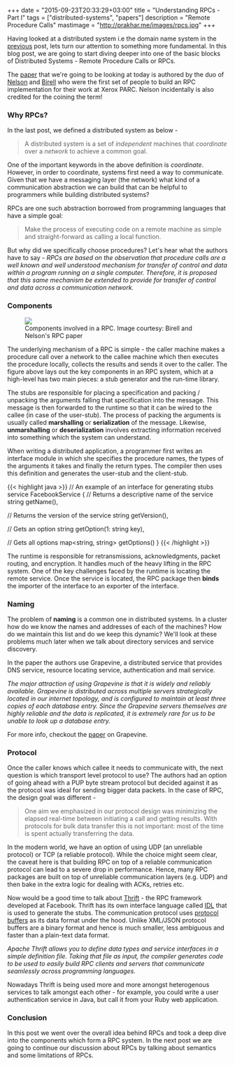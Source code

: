 +++
date = "2015-09-23T20:33:29+03:00"
title = "Understanding RPCs - Part I"
tags = ["distributed-systems", "papers"]
description = "Remote Procedure Calls"
mastimage = "http://prakhar.me/images/rpcs.jpg"
+++


Having looked at a distributed system i.e the domain name system in the [previous](/articles/the-domain-name-system/) post, lets turn our attention to something more fundamental. In this blog post, we are going to start diving deeper into one of the basic blocks of Distributed Systems - Remote Procedure Calls or RPCs.

The [paper](http://www.cs.virginia.edu/~zaher/classes/CS656/birrel.pdf) that we're going to be looking at today is authored by the duo of [Nelson](https://en.wikipedia.org/wiki/Bruce_Jay_Nelson) and [Birell](https://birrell.org/andrew/me/bio.php) who were the first set of people to build an RPC implementation for their work at Xerox PARC. Nelson incidentally is also credited for the coining the term!

### Why RPCs?

In the last post, we defined a distributed system as below - 

> A distributed system is a set of *independent* machines that *coordinate* over a *network* to achieve a common goal.

One of the important keywords in the above definition is *coordinate*. However, in order to coordinate, systems first need a way to communicate. Given that we have a messaging layer (the network) what kind of a communication abstraction we can build that can be helpful to programmers while building distributed systems? 

RPCs are one such abstraction borrowed from programming languages that have a simple goal:

> Make the process of executing code on a remote machine as simple and straight-forward as calling a local function.

But why did we specifically choose procedures? Let's hear what the authors have to say -  *RPCs are based on the observation that procedure calls are a well known and well understood mechanism for transfer of control and data within a program running on a single computer. Therefore, it is proposed that this same mechanism be extended to provide for transfer of control and data across a communication network.*

### Components
<figure>
    <img data-action="zoom" src="/images/rpcs.jpg"></img>
    <figcaption>Components involved in a RPC. Image courtesy: Birell and Nelson's RPC paper</figcaption>
</figure>

The underlying mechanism of a RPC is simple - the caller machine makes a procedure call over a network to the callee machine which then executes the procedure locally, collects the results and sends it over to the caller.  The figure above lays out the key components in an RPC system, which at a high-level has two main pieces: a stub generator and the run-time library.

The stubs are responsible for placing a specification and packing / unpacking the arguments falling that specification into the message. This message is then forwarded to the runtime so that it can be wired to the callee (in case of the user-stub). The process of packing the arguments is usually called **marshalling** or **serialization** of the message. Likewise, **unmarshalling** or **deserialization** involves extracting information received into something which the system can understand.

When writing a distributed application, a programmer first writes an interface module in which she specifies the procedure names, the types of the arguments it takes and finally the return types. The compiler then uses this definition and generates the user-stub and the client-stub.

{{< highlight java >}}
// An example of an interface for generating stubs
service FacebookService {
  // Returns a descriptive name of the service
  string getName(),

  // Returns the version of the service
  string getVersion(),
    
  // Gets an option
  string getOption(1: string key),

  // Gets all options
  map<string, string> getOptions()
}
{{< /highlight >}}

The runtime is responsible for retransmissions, acknowledgments, packet routing, and encryption. It handles much of the heavy lifting in the RPC system. One of the key challenges faced by the runtime is locating the remote service. Once the service is located, the RPC package then **binds** the importer of the interface to an exporter of the interface.

### Naming

The problem of **naming** is a common one in distributed systems. In a cluster how do we know the names and addresses of each of the machines? How do we maintain this list and do we keep this dynamic? We'll look at these problems much later when we talk about directory services and service discovery.

In the paper the authors use Grapevine, a distributed service that provides DNS service, resource locating service, authentication and mail service. 

*The major attraction of using Grapevine is that it is widely and reliably available. Grapevine is distributed across multiple servers strategically located in our internet topology, and is configured to maintain at least three copies of each database entry. Since the Grapevine servers themselves are highly reliable and the data is replicated, it is extremely rare for us to be unable to look up a database entry.*

For more info, checkout the [paper](http://web.cs.wpi.edu/~cs4513/d07/Papers/Birrell,%20Levin,%20et.%20al.,%20Grapevine.pdf) on Grapevine.  

### Protocol

Once the caller knows which callee it needs to communicate with, the next question is which transport level protocol to use? The authors had an option of going ahead with a PUP byte stream protocol but decided against it as the protocol was ideal for sending bigger data packets. In the case of RPC, the design goal was different - 

> One aim we emphasized in our protocol design was minimizing the elapsed real-time between initiating a call and getting results. With protocols for bulk data transfer this is not important: most of the time is spent actually transferring the data.

In the modern world, we have an option of using UDP (an unreliable protocol) or TCP (a reliable protocol). While the choice might seem clear, the caveat here is that building RPC on top of a reliable communication protocol can lead to a severe drop in performance. Hence, many RPC packages are built on top of unreliable communication layers (e.g. UDP) and then bake in the extra logic for dealing with ACKs, retries etc.

Now would be a good time to talk about [Thrift](https://thrift.apache.org/) - the RPC framework developed at Facebook. Thrift has its own interface language called [IDL](https://thrift.apache.org/docs/idl) that is used to generate the stubs. The communication protocol uses [protocol buffers](https://developers.google.com/protocol-buffers/) as its data format under the hood. Unlike XML/JSON protocol buffers are a binary format and hence is much smaller, less ambiguous and faster than a plain-text data format. 

*Apache Thrift allows you to define data types and service interfaces in a simple definition file. Taking that file as input, the compiler generates code to be used to easily build RPC clients and servers that communicate seamlessly across programming languages.*

Nowadays Thrift is being used more and more amongst heterogenous services to talk amongst each other - for example, you could write a user authentication service in Java, but call it from your Ruby web application.

### Conclusion
In this post we went over the overall idea behind RPCs and took a deep dive into the components which form a RPC system. In the next post we are going to continue our discussion about RPCs by talking about semantics and some limitations of RPCs.

